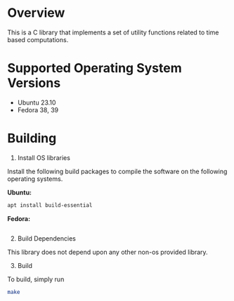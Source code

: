 # Overview

This is a C library that implements a set of utility functions related to time
based computations.

# Supported Operating System Versions

- Ubuntu 23.10
- Fedora 38, 39

# Building

1. Install OS libraries

Install the following build packages to compile the software on the following
operating systems.

**Ubuntu:**

```bash
apt install build-essential 
```

**Fedora:**

```bash
```

2. Build Dependencies

This library does not depend upon any other non-os provided library. 

3. Build

To build, simply run 

```bash
make
```

